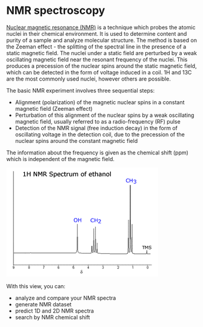 # NMR spectroscopy 

[Nuclear magnetic resonance (NMR)](https://en.wikipedia.org/wiki/Nuclear_magnetic_resonance) is a technique which probes the atomic nuclei in their chemical environment. It is used to determine content and purity of a sample and analyze molecular structure. The method is based on the Zeeman effect - the splitting of the spectral line in the presence of a static magnetic field. The nuclei under a static field are perturbed by a weak oscillating magnetic field near the resonant frequency of the nuclei. This produces a precession of the nuclear spins around the static magnetic field, which can be detected in the form of voltage induced in a coil. 1H and 13C are the most commonly used nuclei, however others are possible.  

The basic NMR experiment involves three sequential steps:
- Alignment (polarization) of the magnetic nuclear spins in a constant magnetic field (Zeeman effect)
- Perturbation of this alignment of the nuclear spins by a weak oscillating magnetic field, usually referred to as a radio-frequency (RF) pulse
- Detection of the NMR signal (free induction decay) in the form of oscillating voltage in the detection coil, due to the precession of the nuclear spins around the constant magnetic field

The information about the frequency is given as the chemical shift (ppm) which is independent of the magnetic field. 

![spectrum](nmr_spectrum.gif)

With this view, you can:
- analyze and compare your NMR spectra
- generate NMR dataset
- predict 1D and 2D NMR spectra 
- search by NMR chemical shift 

